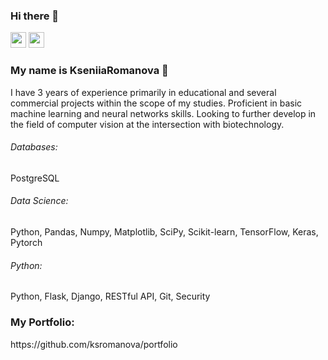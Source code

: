 ### Hi there 👋

<p> <a href="www.linkedin.com/in/ksromanova"><img src="https://img.shields.io/badge/linkedin-%230077B5.svg?&style=for-the-badge&logo=linkedin&logoColor=white" height=25></a> <a href="https://medium.com/@akylson"><img src="https://img.shields.io/badge/medium-%2312100E.svg?&style=for-the-badge&logo=medium&logoColor=white" height=25></a> </p>

### My name is KseniiaRomanova :raising_hand: 

I have 3 years of experience primarily in educational and several commercial projects within the scope of my studies. Proficient in basic machine learning and neural networks skills. Looking to further develop in the field of computer vision at the intersection with biotechnology.

###### Databases: 
PostgreSQL

###### Data Science: 
Python, Pandas, Numpy, Matplotlib, SciPy, Scikit-learn, TensorFlow, Keras, Pytorch

###### Python: 
Python, Flask, Django, RESTful API, Git, Security

<h3>My Portfolio:</h3>
https://github.com/ksromanova/portfolio